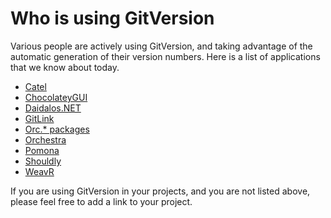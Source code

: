 # Who is using GitVersion
Various people are actively using GitVersion, and taking advantage of the automatic generation of their version numbers.  Here is a list of applications that we know about today.

 * [Catel](https://github.com/catel/catel)
 * [ChocolateyGUI](https://github.com/chocolatey/ChocolateyGUI)
 * [Daidalos.NET](https://github.com/froko/Daidalos.NET)
 * [GitLink](github.com/CatenaLogic/GitLink)
 * [Orc.* packages](https://github.com/wildgums?query=orc)
 * [Orchestra](https://github.com/wildgums/orchestra)
 * [Pomona](http://pomona.io/)
 * [Shouldly](https://github.com/shouldly/shouldly)
 * [WeavR](https://github.com/WeavR/WeavR)
 
If you are using GitVersion in your projects, and you are not listed above, please feel free to add a link to your project.
